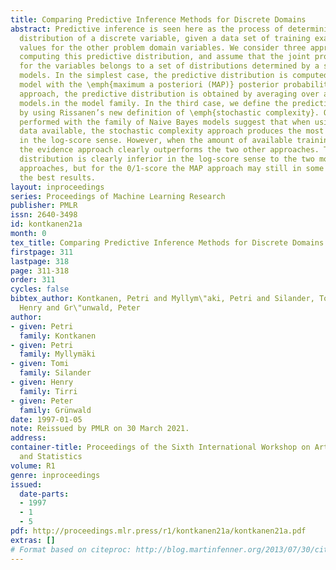 ```yaml
---
title: Comparing Predictive Inference Methods for Discrete Domains
abstract: Predictive inference is seen here as the process of determining the predictive
  distribution of a discrete variable, given a data set of training examples and the
  values for the other problem domain variables. We consider three approaches for
  computing this predictive distribution, and assume that the joint probability distribution
  for the variables belongs to a set of distributions determined by a set of parametric
  models. In the simplest case, the predictive distribution is computed by using the
  model with the \emph{maximum a posteriori (MAP)} posterior probability. In the \emph{evidence}
  approach, the predictive distribution is obtained by averaging over all the individual
  models.in the model family. In the third case, we define the predictive distribution
  by using Rissanen’s new definition of \emph{stochastic complexity}. Our experiments
  performed with the family of Naive Bayes models suggest that when using all the
  data available, the stochastic complexity approach produces the most accurate predictions
  in the log-score sense. However, when the amount of available training data is decreased,
  the evidence approach clearly outperforms the two other approaches. The MAP predictive
  distribution is clearly inferior in the log-score sense to the two more sophisticated
  approaches, but for the 0/1-score the MAP approach may still in some cases produce
  the best results.
layout: inproceedings
series: Proceedings of Machine Learning Research
publisher: PMLR
issn: 2640-3498
id: kontkanen21a
month: 0
tex_title: Comparing Predictive Inference Methods for Discrete Domains
firstpage: 311
lastpage: 318
page: 311-318
order: 311
cycles: false
bibtex_author: Kontkanen, Petri and Myllym\"aki, Petri and Silander, Tomi and Tirri,
  Henry and Gr\"unwald, Peter
author:
- given: Petri
  family: Kontkanen
- given: Petri
  family: Myllymäki
- given: Tomi
  family: Silander
- given: Henry
  family: Tirri
- given: Peter
  family: Grünwald
date: 1997-01-05
note: Reissued by PMLR on 30 March 2021.
address:
container-title: Proceedings of the Sixth International Workshop on Artificial Intelligence
  and Statistics
volume: R1
genre: inproceedings
issued:
  date-parts:
  - 1997
  - 1
  - 5
pdf: http://proceedings.mlr.press/r1/kontkanen21a/kontkanen21a.pdf
extras: []
# Format based on citeproc: http://blog.martinfenner.org/2013/07/30/citeproc-yaml-for-bibliographies/
---
```

